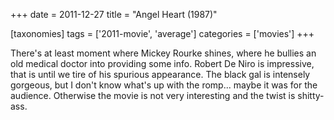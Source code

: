 +++
date = 2011-12-27
title = "Angel Heart (1987)"

[taxonomies]
tags = ['2011-movie', 'average']
categories = ['movies']
+++

There\'s at least moment where Mickey Rourke shines, where he bullies an
old medical doctor into providing some info. Robert De Niro is
impressive, that is until we tire of his spurious appearance. The black
gal is intensely gorgeous, but I don\'t know what\'s up with the
romp\... maybe it was for the audience. Otherwise the movie is not very
interesting and the twist is shitty-ass.
